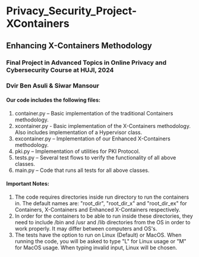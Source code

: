 # Privacy_Security_Project-XContainers
## Enhancing X-Containers Methodology
### Final Project in Advanced Topics in Online Privacy and Cybersecurity Course at HUJI, 2024 
### Dvir Ben Asuli & Siwar Mansour

#### Our code includes the following files:
1. container.py – Basic implementation of the traditional Containers methodology.
2. xcontainer.py - Basic implementation of the X-Containers methodology. Also includes implementation of a Hypervisor class.
3. excontainer.py – Implementation of our Enhanced X-Containers methodology.
4. pki.py – Implementation of utilities for PKI Protocol.
5. tests.py – Several test flows to verify the functionality of all above classes.
6. main.py – Code that runs all tests for all above classes.

#### Important Notes:
1. The code requires directories inside run directory to run the containers in. The default names are: "root_dir", "root_dir_x" and "root_dir_ex" for Containers, X-Containers and Enhanced X-Containers respectively.
2. In order for the containers to be able to run inside these directories, they need to include /bin and /usr and /lib directories from the OS in order to work properly. It may differ between computers and OS's.
3. The tests have the option to run on Linux (Default) or MacOS. When running the code, you will be asked to type "L" for Linux usage or "M" for MacOS usage. When typing invalid input, Linux will be chosen.



